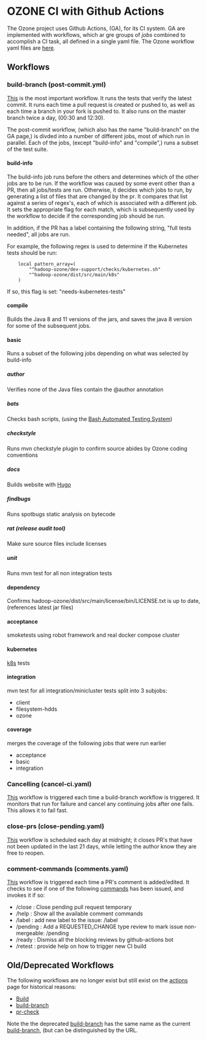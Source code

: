 # OZONE CI with Github Actions

The Ozone project uses Github Actions, (GA), for its CI system.  GA are implemented with workflows, which ar gre groups of *jobs* combined to accomplish a CI task, all defined in a single yaml file.  The Ozone workflow yaml files are [here](./workflows).  

## Workflows

### build-branch (post-commit.yml)
[This](./workflows/post-commit.yml) is the most important workflow.  It runs the tests that verify the latest commit.  It runs each time a pull request is created or pushed to, as well as each time a branch in your fork is pushed to.  It also runs on the master branch twice a day, (00:30 and 12:30).

The post-commit workflow, (which also has the name "build-branch" on the GA page,) is divded into a number of different jobs, most of which run in parallel.  Each of the jobs, (except "build-info" and "compile",) runs a subset of the test suite.

#### build-info

The build-info job runs before the others and determines which of the other jobs are to be run.  If the workflow was caused by some event other than a PR, then all jobs/tests are run.  Otherwise, it decides which jobs to run, by generating a list of files that are changed by the pr.  It compares that list against a series of regex's, each of which is associated with a different job.  It sets the appropriate flag for each match, which is subsequently used by the workflow to decide if the corresponding job should be run.

In addition, if the PR has a label containing the following string, "full tests needed", all jobs are run.

For example, the following regex is used to determine if the Kubernetes tests should be run:
```
    local pattern_array=(
        "^hadoop-ozone/dev-support/checks/kubernetes.sh"
        "^hadoop-ozone/dist/src/main/k8s"
    )
```
If so, this flag is set: "needs-kubernetes-tests"


#### compile
Builds the Java 8 and 11 versions of the jars, and saves the java 8 version for some of the subsequent jobs.

#### basic
Runs a subset of the following jobs depending on what was selected by build-info

##### author
Verifies none of the Java files contain the @author annotation

##### bats
Checks bash scripts, (using the [Bash Automated Testing System](https://github.com/sstephenson/bats))

##### checkstyle
Runs mvn checkstyle plugin to confirm source abides by Ozone coding conventions

##### docs
Builds website with [Hugo](https://gohugo.io/)

##### findbugs
Runs spotbugs static analysis on bytecode

##### rat (release audit tool) 
Make sure source files include licenses

##### unit
Runs mvn test for all non integration tests

#### dependency  
Confirms hadoop-ozone/dist/src/main/license/bin/LICENSE.txt is up to date, (references latest jar files)

#### acceptance
smoketests using robot framework and real docker compose cluster

#### kubernetes
[k8s](./hadoop-ozone/dist/src/main/k8s/examples) tests

#### integration
mvn test for all integration/minicluster tests split into 3 subjobs:
- client
- filesystem-hdds
- ozone

#### coverage
merges the coverage of the following jobs that were run earlier
- acceptance
- basic
- integration

### Cancelling (cancel-ci.yaml)
[This](./workflows/cancel-ci.yaml) workflow is triggered each time a build-branch workflow is triggered.  It monitors that run for failure and cancel any continuing jobs after one fails.  This allows it to fail fast.

### close-prs (close-pending.yaml)
[This](./workflows/close-pending.yaml) workflow is scheduled each day at midnight; it closes PR's that have not been updated in the last 21 days, while letting the author know they are free to reopen.

### comment-commands (comments.yaml)
[This](./workflows/comments.yaml) workflow is triggered each time a PR's comment is added/edited.  It checks to see if one of the following [commands](./comment-commands) has been issued, and invokes it if so:
- /close : Close pending pull request temporary
- /help : Show all the available comment commands
- /label : add new label to the issue: /label <label>
- /pending : Add a REQUESTED_CHANGE type review to mark issue non-mergeable: /pending <reason>
- /ready : Dismiss all the blocking reviews by github-actions bot
- /retest : provide help on how to trigger new CI build


## Old/Deprecated Workflows
The following workflows are no longer exist but still exist on the [actions](https://github.com/apache/ozone/actions) page for historical reasons:
- [Build](https://github.com/apache/ozone/actions/workflows/main.yml)
- [build-branch](https://github.com/apache/ozone/actions/workflows/chaos.yml)
- [pr-check](https://github.com/apache/ozone/actions/workflows/pr.yml)

Note the the deprecated [build-branch](https://github.com/apache/ozone/actions/workflows/chaos.yml) has the same name as the current [build-branch](https://github.com/apache/ozone/actions/workflows/post-commit.yml), (but can be distinguished by the URL.









